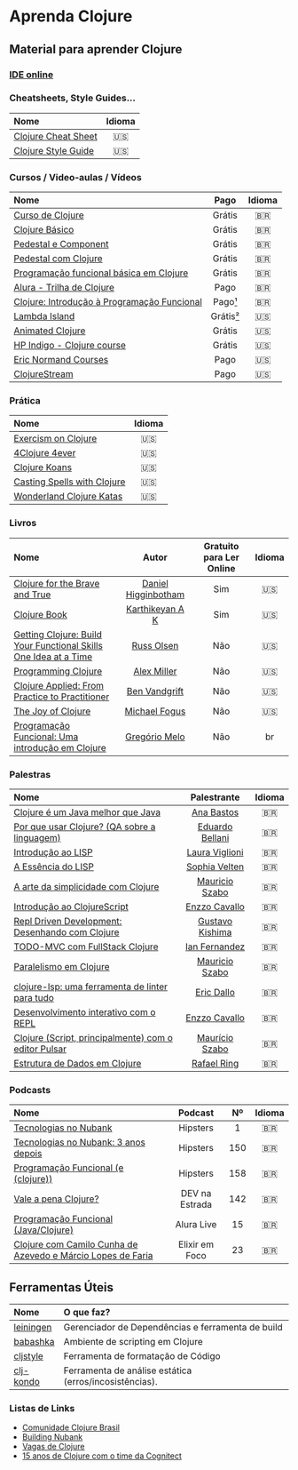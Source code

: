 # Aprenda Clojure

## Material para aprender Clojure

### [IDE online](https://www.jdoodle.com/execute-clojure-online/)

### Cheatsheets, Style Guides...
| Nome  | Idioma | 
|:--    |:--:    |
| [Clojure Cheat Sheet](https://clojure.org/api/cheatsheet) | 🇺🇸 |
| [Clojure Style Guide](https://github.com/bbatsov/clojure-style-guide) | 🇺🇸 | 

### Cursos / Video-aulas / Vídeos
| Nome  | Pago | Idioma | 
|:--    |:--:    | :--:    |
| [Curso de Clojure](https://www.youtube.com/playlist?list=PLWd81WfLMI-fNPUkjddIHB_taxElX3qMr) | Grátis | 🇧🇷 |
| [Clojure Básico](https://www.youtube.com/playlist?list=PLcjDvROHY58MlqcAU7d0fYhAJQ-p-dMp6) | Grátis | 🇧🇷 |
| [Pedestal e Component](https://www.youtube.com/playlist?list=PLcjDvROHY58NpVqhOyafHL8iTmGGDT9DZ) | Grátis | 🇧🇷 |
| [Pedestal com Clojure](https://www.youtube.com/playlist?list=PL39juNCZuUgwBV0big8hM4GR7gowZx0AY) | Grátis | 🇧🇷 |
| [Programação funcional básica em Clojure](https://www.youtube.com/playlist?list=PLzehOqhpwpxgbqNbz4y8vj5QYRfdflbz1) | Grátis | 🇧🇷 |
| [Alura - Trilha de Clojure](https://www.alura.com.br/formacao-clojure) | Pago | 🇧🇷 | 
| [Clojure: Introdução à Programação Funcional](https://www.udemy.com/course/clojure-introducao-a-programacao-funcional/) | Pago[¹](https://twitter.com/marciofrayze/status/1683843555926630402) | 🇧🇷 | 
| [Lambda Island](https://lambdaisland.com/) | Grátis[²](https://lambdaisland.com/blog/2022-04-25-making-lambda-island-free) | 🇺🇸 |
| [Animated Clojure](https://ourcodestories.com/markm208/Playlist/4) | Grátis  | 🇺🇸 |
| [HP Indigo - Clojure course](https://cycognito.github.io/clojure-course/site/) | Grátis  | 🇺🇸 |
| [Eric Normand Courses](https://ericnormand.podia.com/) | Pago | 🇺🇸 |
| [ClojureStream](https://clojure.stream/#courses) | Pago | 🇺🇸 |

### Prática
| Nome  | Idioma | 
|:--    |:--:    |
| [Exercism on Clojure](https://exercism.org/tracks/clojure) | 🇺🇸 | 
| [4Clojure 4ever](https://4clojure.oxal.org/) | 🇺🇸 |
| [Clojure Koans](http://clojurekoans.com/) | 🇺🇸 |
| [Casting Spells with Clojure](https://www.lisperati.com/casting.html) | 🇺🇸 |
| [Wonderland Clojure Katas](https://github.com/gigasquid/wonderland-clojure-katas) | 🇺🇸 |

### Livros
| Nome  | Autor | Gratuito para Ler Online | Idioma | 
|:--    |:--:   | :--: | :--:  | 
| [Clojure for the Brave and True](https://www.braveclojure.com/) | [Daniel Higginbotham](https://twitter.com/nonrecursive) | Sim | 🇺🇸 | 
| [Clojure Book](https://clojure-book.gitlab.io/) | [Karthikeyan A K](https://gitlab.com/mindaslab) | Sim | 🇺🇸 | 
| [Getting Clojure: Build Your Functional Skills One Idea at a Time](https://www.amazon.com.br/gp/product/1680503006/) | [Russ Olsen](https://twitter.com/russolsen) | Não | 🇺🇸 | 
| [Programming Clojure](https://www.amazon.com.br/Programming-Clojure-3e-Alex-Miller/dp/1680502468/) | [Alex Miller](https://twitter.com/puredanger) | Não |  🇺🇸 | 
| [Clojure Applied: From Practice to Practitioner](https://www.amazon.com.br/Clojure-Applied-Practice-Practitioner-English-ebook/dp/B016CJGHFE) | [Ben Vandgrift](https://twitter.com/bvandgrift) | Não | 🇺🇸 | 
| [The Joy of Clojure](https://www.amazon.com.br/gp/product/1617291412/) | [Michael Fogus](https://twitter.com/fogus) | Não | 🇺🇸 | 
| [Programação Funcional: Uma introdução em Clojure](https://www.casadocodigo.com.br/pages/sumario-programacao-funcional-clojure) | [Gregório Melo](https://www.linkedin.com/in/gregoriomelo) | Não | br | 

### Palestras
| Nome  | Palestrante | Idioma | 
|:--    |:--:    | :--:  | 
| [Clojure é um Java melhor que Java](https://youtu.be/ruZwYDSaq1M) | [Ana Bastos](https://github.com/anabastos) | 🇧🇷 | 
| [Por que usar Clojure? (QA sobre a linguagem)](https://www.youtube.com/watch?v=Jrtkuyf6Q2Q) | [Eduardo Bellani](https://github.com/ebellani) | 🇧🇷 | 
| [Introdução ao LISP](https://www.youtube.com/watch?v=IIp9YaXRHVY) | [Laura Viglioni](https://github.com/Viglioni) | 🇧🇷 | 
| [A Essência do LISP](https://youtu.be/j3FEFuoVN5c) | [Sophia Velten](https://github.com/sovelten) | 🇧🇷 | 
| [A arte da simplicidade com Clojure](https://www.youtube.com/watch?v=_kGwRVuH6mU) | [Mauricio Szabo](https://github.com/mauricioszabo) | 🇧🇷 |
| [Introdução ao ClojureScript](https://youtu.be/WcqtMSLFUHI) | [Enzzo Cavallo](https://github.com/souenzzo) | 🇧🇷 | 
| [Repl Driven Development: Desenhando com Clojure](https://www.youtube.com/live/rvFDmqSTh2I) | [Gustavo Kishima](https://github.com/gukiboy) | 🇧🇷 | 
| [TODO-MVC com FullStack Clojure](https://www.youtube.com/watch?v=TPRczpkFjMw) | [Ian Fernandez](https://github.com/ianffcs) | 🇧🇷 |
| [Paralelismo em Clojure](https://www.youtube.com/watch?v=b7cbPjsYUYY) | [Mauricio Szabo](https://github.com/mauricioszabo) | 🇧🇷 | 
| [clojure-lsp: uma ferramenta de linter para tudo](https://www.youtube.com/watch?v=d-sjGfQRyHY) | [Eric Dallo](https://github.com/ericdallo) | 🇧🇷 | 
| [Desenvolvimento interativo com o REPL](https://www.youtube.com/live/ntRCK_2eP3U) | [Enzzo Cavallo](https://github.com/souenzzo) | 🇧🇷 | 
| [Clojure (Script, principalmente) com o editor Pulsar](https://www.youtube.com/watch?v=uZ__RWceTSA) | [Maurício Szabo](https://github.com/mauricioszabo) | 🇧🇷 | 
| [Estrutura de Dados em Clojure](https://www.youtube.com/watch?v=39_0FDU4TFk) | [Rafael Ring](https://github.com/rafaelring) | 🇧🇷 | 

### Podcasts
| Nome  | Podcast |  Nº |  Idioma | 
|:--    |:--:     | :--:   |  :--:   | 
| [Tecnologias no Nubank](https://www.hipsters.tech/tecnologias-no-nubank-hipsters-01/) | Hipsters | 1 | 🇧🇷 |
| [Tecnologias no Nubank: 3 anos depois](https://www.hipsters.tech/tecnologias-no-nubank-3-anos-depois-hipsters-150/) | Hipsters | 150 | 🇧🇷 |
| [Programação Funcional (e (clojure))](https://www.hipsters.tech/programacao-funcional-e-clojure-hipsters-158/) | Hipsters | 158 | 🇧🇷 | 
| [Vale a pena Clojure?](https://devnaestrada.com.br/2018/02/02/vale-a-pena-clojure.html) | DEV na Estrada | 142 | 🇧🇷 | 
| [Programação Funcional (Java/Clojure)](https://youtu.be/TjuLQZsMatw) | Alura Live | 15 | 🇧🇷 | 
| [Clojure com Camilo Cunha de Azevedo e Márcio Lopes de Faria](https://anchor.fm/elixiremfoco/episodes/23--Clojure-com-Camilo-Cunha-de-Azevedo-e-Mrcio-Lopes-de-Faria-e1u1kjh) | Elixir em Foco | 23 | 🇧🇷 | 


## Ferramentas Úteis
| Nome  | O que faz? | 
|:--    |:--     | 
| [leiningen](https://leiningen.org/) | Gerenciador de Dependências e ferramenta de build   |
| [babashka](https://github.com/babashka/babashka) | Ambiente de scripting em Clojure   |
| [cljstyle](https://github.com/greglook/cljstyle) | Ferramenta de formatação de Código |
| [clj-kondo](https://github.com/clj-kondo/clj-kondo) | Ferramenta de análise estática (erros/incosistências). |


### Listas de Links
- [Comunidade Clojure Brasil](https://github.com/clj-br)
- [Building Nubank](https://www.youtube.com/c/NubankOntheStage)
- [Vagas de Clojure](https://github.com/clj-br/vagas)
- [15 anos de Clojure com o time da Cognitect](https://blog.nubank.com.br/clojure15anos/)
